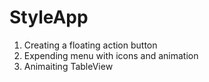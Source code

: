 # StyleApp
1. Creating a floating action button
2. Expending menu with icons and animation
3. Animaiting TableView
